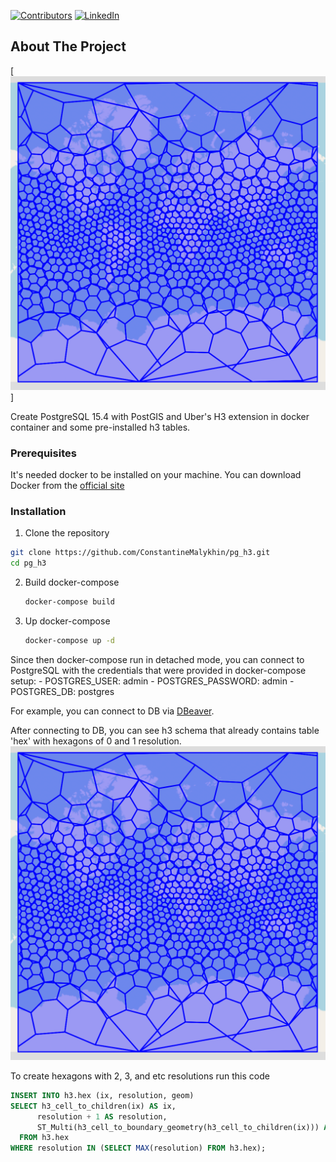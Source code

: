 [![Contributors][contributors-shield]][contributors-url]
[![LinkedIn][linkedin-shield]][linkedin-url]


<!-- ABOUT THE PROJECT -->
## About The Project

[![Product Name Screen Shot][product-screenshot]]

Create PostgreSQL 15.4 with PostGIS and Uber's H3 extension in docker container and some pre-installed h3 tables.

### Prerequisites

It's needed docker to be installed on your machine. You can download Docker from the [official site](https://www.docker.com/products/docker-desktop/)

### Installation

1. Clone the repository
  ```bash
  git clone https://github.com/ConstantineMalykhin/pg_h3.git
  cd pg_h3
  ```

2. Build docker-compose
    ```bash
    docker-compose build
    ```

3. Up docker-compose
    ```bash
    docker-compose up -d
   ```

Since then docker-compose run in detached mode, you can connect to PostgreSQL with the credentials that were provided in docker-compose setup:
    - POSTGRES_USER: admin
    - POSTGRES_PASSWORD: admin
    - POSTGRES_DB: postgres

For example, you can connect to DB via [DBeaver](https://dbeaver.io/).

After connecting to DB, you can see h3 schema that already contains table 'hex' with hexagons of 0 and 1 resolution.
![h3 with 0 and 1 resolution](./img/h3.png)

To create hexagons with 2, 3, and etc resolutions run this code

  ```sql
  INSERT INTO h3.hex (ix, resolution, geom)
  SELECT h3_cell_to_children(ix) AS ix,
        resolution + 1 AS resolution,
        ST_Multi(h3_cell_to_boundary_geometry(h3_cell_to_children(ix))) AS geom
    FROM h3.hex 
  WHERE resolution IN (SELECT MAX(resolution) FROM h3.hex);
  ```


<!-- MARKDOWN LINKS & IMAGES -->
<!-- https://www.markdownguide.org/basic-syntax/#reference-style-links -->
[contributors-shield]: https://img.shields.io/github/contributors/github_username/repo_name.svg?style=for-the-badge
[contributors-url]: https://github.com/ConstantineMalykhin
[linkedin-shield]: https://img.shields.io/badge/-LinkedIn-black.svg?style=for-the-badge&logo=linkedin&colorB=555
[linkedin-url]: https://www.linkedin.com/in/constantinemalykhin/
[product-screenshot]: img/h3.png